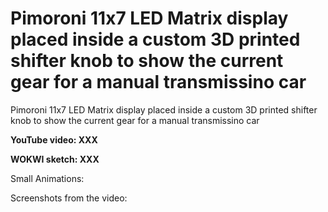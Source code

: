 # Pimoroni 11x7 LED Matrix display placed inside a custom 3D printed shifter knob to show the current gear for a manual transmissino car
Pimoroni 11x7 LED Matrix display placed inside a custom 3D printed shifter knob to show the current gear for a manual transmissino car


**YouTube video: XXX**

**WOKWI sketch: XXX**



Small Animations:


Screenshots from the video:

